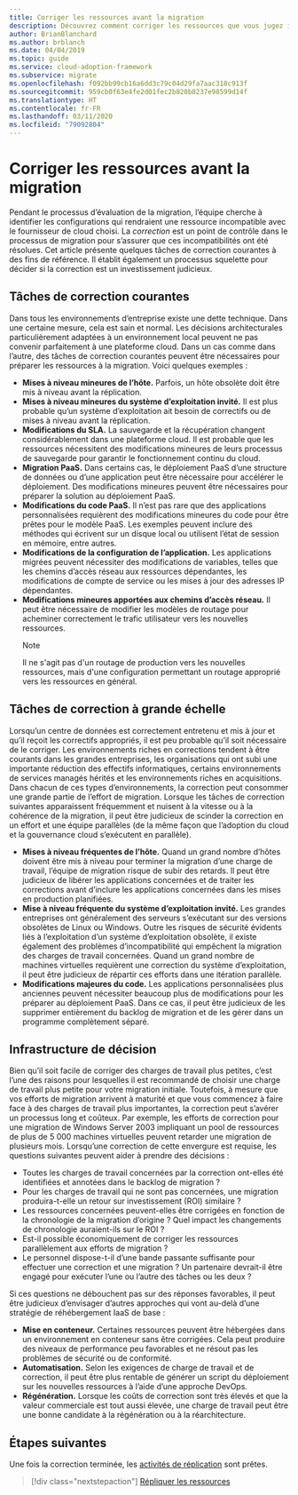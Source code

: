 ```yaml
---
title: Corriger les ressources avant la migration
description: Découvrez comment corriger les ressources que vous jugez incompatibles avec le fournisseur de cloud choisi, avant le début de la migration.
author: BrianBlanchard
ms.author: brblanch
ms.date: 04/04/2019
ms.topic: guide
ms.service: cloud-adoption-framework
ms.subservice: migrate
ms.openlocfilehash: f092bb99cb16a6dd3c79c04d29fa7aac318c913f
ms.sourcegitcommit: 959cb0f63e4fe2d01fec2b820b8237e98599d14f
ms.translationtype: HT
ms.contentlocale: fr-FR
ms.lasthandoff: 03/11/2020
ms.locfileid: "79092804"
---
```

# <a name="remediate-assets-prior-to-migration"></a>Corriger les ressources avant la migration

Pendant le processus d’évaluation de la migration, l’équipe cherche à identifier les configurations qui rendraient une ressource incompatible avec le fournisseur de cloud choisi. La *correction* est un point de contrôle dans le processus de migration pour s’assurer que ces incompatibilités ont été résolues. Cet article présente quelques tâches de correction courantes à des fins de référence. Il établit également un processus squelette pour décider si la correction est un investissement judicieux.

## <a name="common-remediation-tasks"></a>Tâches de correction courantes

Dans tous les environnements d’entreprise existe une dette technique. Dans une certaine mesure, cela est sain et normal. Les décisions architecturales particulièrement adaptées à un environnement local peuvent ne pas convenir parfaitement à une plateforme cloud. Dans un cas comme dans l’autre, des tâches de correction courantes peuvent être nécessaires pour préparer les ressources à la migration. Voici quelques exemples :

- **Mises à niveau mineures de l’hôte.** Parfois, un hôte obsolète doit être mis à niveau avant la réplication.
- **Mises à niveau mineures du système d’exploitation invité.** Il est plus probable qu’un système d’exploitation ait besoin de correctifs ou de mises à niveau avant la réplication.
- **Modifications du SLA.** La sauvegarde et la récupération changent considérablement dans une plateforme cloud. Il est probable que les ressources nécessitent des modifications mineures de leurs processus de sauvegarde pour garantir le fonctionnement continu du cloud.
- **Migration PaaS.** Dans certains cas, le déploiement PaaS d’une structure de données ou d’une application peut être nécessaire pour accélérer le déploiement. Des modifications mineures peuvent être nécessaires pour préparer la solution au déploiement PaaS.
- **Modifications du code PaaS.** Il n’est pas rare que des applications personnalisées requièrent des modifications mineures du code pour être prêtes pour le modèle PaaS. Les exemples peuvent inclure des méthodes qui écrivent sur un disque local ou utilisent l’état de session en mémoire, entre autres.
- **Modifications de la configuration de l’application.** Les applications migrées peuvent nécessiter des modifications de variables, telles que les chemins d’accès réseau aux ressources dépendantes, les modifications de compte de service ou les mises à jour des adresses IP dépendantes.
- **Modifications mineures apportées aux chemins d’accès réseau.** Il peut être nécessaire de modifier les modèles de routage pour acheminer correctement le trafic utilisateur vers les nouvelles ressources.
    > [!NOTE]
    > Il ne s'agit pas d'un routage de production vers les nouvelles ressources, mais d'une configuration permettant un routage approprié vers les ressources en général.

## <a name="large-scale-remediation-tasks"></a>Tâches de correction à grande échelle

Lorsqu’un centre de données est correctement entretenu et mis à jour et qu’il reçoit les correctifs appropriés, il est peu probable qu’il soit nécessaire de le corriger. Les environnements riches en corrections tendent à être courants dans les grandes entreprises, les organisations qui ont subi une importante réduction des effectifs informatiques, certains environnements de services managés hérités et les environnements riches en acquisitions. Dans chacun de ces types d’environnements, la correction peut consommer une grande partie de l’effort de migration. Lorsque les tâches de correction suivantes apparaissent fréquemment et nuisent à la vitesse ou à la cohérence de la migration, il peut être judicieux de scinder la correction en un effort et une équipe parallèles (de la même façon que l’adoption du cloud et la gouvernance cloud s’exécutent en parallèle).

- **Mises à niveau fréquentes de l’hôte.** Quand un grand nombre d’hôtes doivent être mis à niveau pour terminer la migration d’une charge de travail, l’équipe de migration risque de subir des retards. Il peut être judicieux de libérer les applications concernées et de traiter les corrections avant d’inclure les applications concernées dans les mises en production planifiées.
- **Mise à niveau fréquente du système d’exploitation invité.** Les grandes entreprises ont généralement des serveurs s’exécutant sur des versions obsolètes de Linux ou Windows. Outre les risques de sécurité évidents liés à l’exploitation d’un système d’exploitation obsolète, il existe également des problèmes d’incompatibilité qui empêchent la migration des charges de travail concernées. Quand un grand nombre de machines virtuelles requièrent une correction du système d’exploitation, il peut être judicieux de répartir ces efforts dans une itération parallèle.
- **Modifications majeures du code.** Les applications personnalisées plus anciennes peuvent nécessiter beaucoup plus de modifications pour les préparer au déploiement PaaS. Dans ce cas, il peut être judicieux de les supprimer entièrement du backlog de migration et de les gérer dans un programme complètement séparé.

## <a name="decision-framework"></a>Infrastructure de décision

Bien qu’il soit facile de corriger des charges de travail plus petites, c’est l’une des raisons pour lesquelles il est recommandé de choisir une charge de travail plus petite pour votre migration initiale. Toutefois, à mesure que vos efforts de migration arrivent à maturité et que vous commencez à faire face à des charges de travail plus importantes, la correction peut s’avérer un processus long et coûteux. Par exemple, les efforts de correction pour une migration de Windows Server 2003 impliquant un pool de ressources de plus de 5 000 machines virtuelles peuvent retarder une migration de plusieurs mois. Lorsqu’une correction de cette envergure est requise, les questions suivantes peuvent aider à prendre des décisions :

- Toutes les charges de travail concernées par la correction ont-elles été identifiées et annotées dans le backlog de migration ?
- Pour les charges de travail qui ne sont pas concernées, une migration produira-t-elle un retour sur investissement (ROI) similaire ?
- Les ressources concernées peuvent-elles être corrigées en fonction de la chronologie de la migration d’origine ? Quel impact les changements de chronologie auraient-ils sur le ROI ?
- Est-il possible économiquement de corriger les ressources parallèlement aux efforts de migration ?
- Le personnel dispose-t-il d’une bande passante suffisante pour effectuer une correction et une migration ? Un partenaire devrait-il être engagé pour exécuter l’une ou l’autre des tâches ou les deux ?

Si ces questions ne débouchent pas sur des réponses favorables, il peut être judicieux d’envisager d’autres approches qui vont au-delà d’une stratégie de réhébergement IaaS de base :

- **Mise en conteneur.** Certaines ressources peuvent être hébergées dans un environnement en conteneur sans être corrigées. Cela peut produire des niveaux de performance peu favorables et ne résout pas les problèmes de sécurité ou de conformité.
- **Automatisation.** Selon les exigences de charge de travail et de correction, il peut être plus rentable de générer un script du déploiement sur les nouvelles ressources à l’aide d’une approche DevOps.
- **Régénération.** Lorsque les coûts de correction sont très élevés et que la valeur commerciale est tout aussi élevée, une charge de travail peut être une bonne candidate à la régénération ou à la réarchitecture.

## <a name="next-steps"></a>Étapes suivantes

Une fois la correction terminée, les [activités de réplication](./replicate.md) sont prêtes.

> [!div class="nextstepaction"]
> [Répliquer les ressources](./replicate.md)

